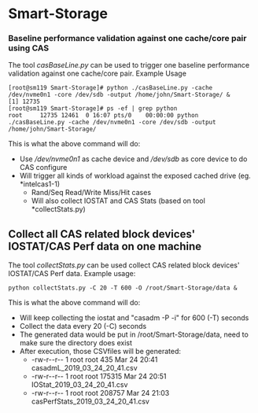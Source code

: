 # Smart-Storage
### Baseline performance validation against one cache/core pair using CAS
The tool *casBaseLine.py* can be used to trigger one baseline performance validation against one cache/core pair.
Example Usage
```
[root@sm119 Smart-Storage]# python ./casBaseLine.py -cache /dev/nvme0n1 -core /dev/sdb -output /home/john/Smart-Storage/ &
[1] 12735
[root@sm119 Smart-Storage]# ps -ef | grep python
root     12735 12461  0 16:07 pts/0    00:00:00 python ./casBaseLine.py -cache /dev/nvme0n1 -core /dev/sdb -output /home/john/Smart-Storage/
```
This is what the above command will do:
* Use */dev/nvme0n1* as cache device and */dev/sdb* as core device to do CAS configure
* Will trigger all kinds of workload against the exposed cached drive (eg. *intelcas1-1)
  * Rand/Seq Read/Write Miss/Hit cases
  * Will also collect IOSTAT and CAS Stats (based on tool *collectStats.py)
  
## Collect all CAS related block devices' IOSTAT/CAS Perf data on one machine
The tool *collectStats.py* can be used collect CAS related block devices' IOSTAT/CAS Perf data. 
Example usage:
```
python collectStats.py -C 20 -T 600 -O /root/Smart-Storage/data &
```
This is what the above command will do:
- Will keep collecting the iostat and "casadm -P -i" for 600 (-T) seconds
- Collect the data every 20 (-C) seconds
- The generated data would be put in /root/Smart-Storage/data, need to make sure the directory does exist
- After execution, those  CSVfiles will be generated:
  - -rw-r--r-- 1 root root    435 Mar 24 20:41 casadmL_2019_03_24_20_41.csv
  - -rw-r--r-- 1 root root 175315 Mar 24 20:51 IOStat_2019_03_24_20_41.csv
  - -rw-r--r-- 1 root root 208757 Mar 24 21:03 casPerfStats_2019_03_24_20_41.csv
